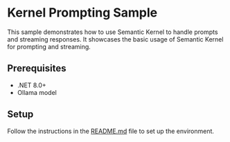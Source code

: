 # Kernel Prompting Sample

This sample demonstrates how to use Semantic Kernel to handle prompts and streaming responses. It showcases the basic usage of Semantic Kernel for prompting and streaming.

## Prerequisites

- .NET 8.0+
- Ollama model

## Setup

Follow the instructions in the [README.md](../../README.md) file to set up the environment.